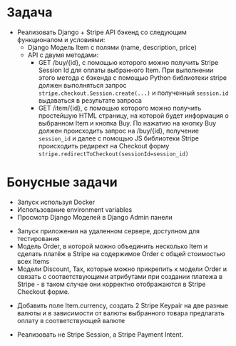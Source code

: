 # Задача
- Реализовать Django + Stripe API бэкенд со следующим функционалом и условиями:
  - Django Модель Item с полями (name, description, price)
  - API с двумя методами:
    + GET /buy/{id}, с помощью которого можно получить Stripe Session Id для оплаты выбранного Item. При выполнении этого метода с бэкенда с помощью Python библиотеки stripe должен выполняться запрос `stripe.checkout.Session.create(...)` и полученный `session.id` выдаваться в результате запроса
    + GET /item/{id}, с помощью которого можно получить простейшую HTML страницу, на которой будет информация о выбранном Item и кнопка Buy. По нажатию на кнопку Buy должен происходить запрос на /buy/{id}, получение `session_id` и далее с помощью JS библиотеки Stripe происходить редирект на Checkout форму `stripe.redirectToCheckout(sessionId=session_id)`

# Бонусные задачи
+ Запуск используя Docker
+ Использование environment variables
+ Просмотр Django Моделей в Django Admin панели
- Запуск приложения на удаленном сервере, доступном для тестирования
- Модель Order, в которой можно объединить несколько Item и сделать платёж в Stripe на содержимое Order с общей стоимостью всех Items
- Модели Discount, Tax, которые можно прикрепить к модели Order и связать с соответствующими атрибутами при создании платежа в Stripe - в таком случае они корректно отображаются в Stripe Checkout форме.
+ Добавить поле Item.currency, создать 2 Stripe Keypair на две разные валюты и в зависимости от валюты выбранного товара предлагать оплату в соответствующей валюте
- Реализовать не Stripe Session, а Stripe Payment Intent.
